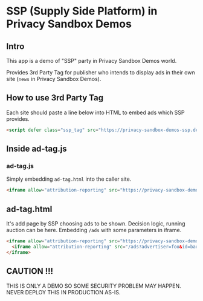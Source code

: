 # SSP (Supply Side Platform) in Privacy Sandbox Demos

## Intro

This app is a demo of "SSP" party in Privacy Sandbox Demos world.

Provides 3rd Party Tag for publisher who intends to display ads in their own site (`news` in Privacy Sandbox Demos).

## How to use 3rd Party Tag

Each site should paste a line below into HTML to embed ads which SSP provides.

```html
<script defer class="ssp_tag" src="https://privacy-sandbox-demos-ssp.dev/ad-tag.js"></script>
```

## Inside ad-tag.js

### ad-tag.js

Simply embedding `ad-tag.html` into the caller site.

```html
<iframe allow="attribution-reporting" src="https://privacy-sandbox-demos-ssp.dev/ad-tag.html"> </iframe>
```

## ad-tag.html

It's add page by SSP choosing ads to be shown. Decision logic, running auction can be here. Embedding `/ads` with some parameters in iframe.

```html
<iframe allow="attribution-reporting" src="https://privacy-sandbox-demos-ssp.dev/ad-tag.html">
  <iframe allow="attribution-reporting" src="/ads?advertiser=foo&id=bar"> </iframe>
</iframe>
```

## CAUTION !!!

THIS IS ONLY A DEMO SO SOME SECURITY PROBLEM MAY HAPPEN. NEVER DEPLOY THIS IN PRODUCTION AS-IS.
